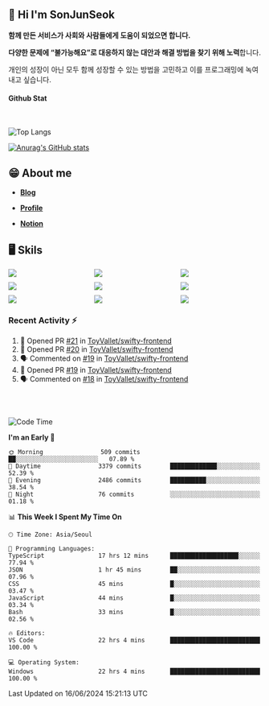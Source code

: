 ## 👋 Hi I'm SonJunSeok

**함께 만든 서비스가 사회와 사람들에게 도움이 되었으면 합니다.** 

**다양한 문제에 “불가능해요”로 대응하지 않는 대안과 해결 방법을 찾기 위해 노력**합니다. 

개인의 성장이 아닌 모두 함께 성장할 수 있는 방법을 고민하고 이를 프로그래밍에 녹여내고 싶습니다.

#### Github Stat
<div style="margin-top:50px;">

![Top Langs](https://github-readme-stats.vercel.app/api/top-langs/?username=kd02109&layout=compact&bg_color=dbf4ff&title_color=67adcc&text_color=67adcc&hide_border=true&show_icons=true&icon_color=67adcc&rank_icon=github&count_private=true&card_width=400px&card_height=300px)

[![Anurag's GitHub stats](https://github-readme-stats.vercel.app/api?username=kd02109&bg_color=dbf4ff&title_color=67adcc&text_color=67adcc&hide_border=true&show_icons=true&icon_color=67adcc&rank_icon=github&count_private=true&card_width=250px)](https://github.com/anuraghazra/github-readme-stats)


</div>



## 😁 About me
-  <a href="https://sonblog.vercel.app/" target="_blank"><strong>Blog</strong></a>

-  <a href="https://nostalgic-marquis-7af.notion.site/Frontend-Engineer-ec9b6e38c7824e7fb7f6fca4fc8564a5?pvs=74" target="_blank"><strong>Profile</strong></a>

-  <a href="https://nostalgic-marquis-7af.notion.site/Front-End-f0f3b7fcec3045c482c1cd33dfcf2abc?pvs=74" target="_blank"><strong>Notion</strong></a>

## 🖥️ Skils


<div style="display:grid; grid-template-rows:repeat(3, 1fr); grid-template-columns:repeat(3, 1fr); gap:10px">
  <img src="https://img.shields.io/badge/javascript-F7DF1E?style=flat-square&logo=javascript&logoColor=black"> 
  <img src="https://img.shields.io/badge/typescript-3178C6?style=flat-square&logo=typescript&logoColor=white"/>
  <img src="https://img.shields.io/badge/react-61DAFB?style=flat-square&logo=react&logoColor=black"/>
  <img src="https://img.shields.io/badge/redux-764ABC?style=flat-square&logo=redux&logoColor=white"/>
  <img src="https://img.shields.io/badge/styledcomponents-DB7093?style=flat-square&logo=styledcomponents&logoColor=white"/>
  <img src="https://img.shields.io/badge/tailwindcss-06B6D4?style=flat-square&logo=tailwindcss&logoColor=white"/>
  <img src="https://img.shields.io/badge/reactquery-FF4154?style=flat-square&logo=reactquery&logoColor=white"/>
  <img src="https://img.shields.io/badge/Next.js-B4B4DC?style=flat&logo=Next.js&logoColor=black"/>
  <img src="https://img.shields.io/badge/reactrouter-CA4245?style=flat-square&logo=reactrouter&logoColor=white"/>
</div>

### Recent Activity :zap:
<!--START_SECTION:activity-->
1. 💪 Opened PR [#21](https://github.com/ToyVallet/swifty-frontend/pull/21) in [ToyVallet/swifty-frontend](https://github.com/ToyVallet/swifty-frontend)
2. 💪 Opened PR [#20](https://github.com/ToyVallet/swifty-frontend/pull/20) in [ToyVallet/swifty-frontend](https://github.com/ToyVallet/swifty-frontend)
3. 🗣 Commented on [#19](https://github.com/ToyVallet/swifty-frontend/pull/19#issuecomment-2168024282) in [ToyVallet/swifty-frontend](https://github.com/ToyVallet/swifty-frontend)
4. 💪 Opened PR [#19](https://github.com/ToyVallet/swifty-frontend/pull/19) in [ToyVallet/swifty-frontend](https://github.com/ToyVallet/swifty-frontend)
5. 🗣 Commented on [#18](https://github.com/ToyVallet/swifty-frontend/pull/18#issuecomment-2164940388) in [ToyVallet/swifty-frontend](https://github.com/ToyVallet/swifty-frontend)
<!--END_SECTION:activity-->

<br/>
<br/>

<!--START_SECTION:waka-->
![Code Time](http://img.shields.io/badge/Code%20Time-1%2C768%20hrs%2020%20mins-blue)

**I'm an Early 🐤** 

```text
🌞 Morning                509 commits         ██░░░░░░░░░░░░░░░░░░░░░░░   07.89 % 
🌆 Daytime                3379 commits        █████████████░░░░░░░░░░░░   52.39 % 
🌃 Evening                2486 commits        ██████████░░░░░░░░░░░░░░░   38.54 % 
🌙 Night                  76 commits          ░░░░░░░░░░░░░░░░░░░░░░░░░   01.18 % 
```


📊 **This Week I Spent My Time On** 

```text
🕑︎ Time Zone: Asia/Seoul

💬 Programming Languages: 
TypeScript               17 hrs 12 mins      ███████████████████░░░░░░   77.94 % 
JSON                     1 hr 45 mins        ██░░░░░░░░░░░░░░░░░░░░░░░   07.96 % 
CSS                      45 mins             █░░░░░░░░░░░░░░░░░░░░░░░░   03.47 % 
JavaScript               44 mins             █░░░░░░░░░░░░░░░░░░░░░░░░   03.34 % 
Bash                     33 mins             █░░░░░░░░░░░░░░░░░░░░░░░░   02.56 % 

🔥 Editors: 
VS Code                  22 hrs 4 mins       █████████████████████████   100.00 % 

💻 Operating System: 
Windows                  22 hrs 4 mins       █████████████████████████   100.00 % 
```


 Last Updated on 16/06/2024 15:21:13 UTC
<!--END_SECTION:waka-->
